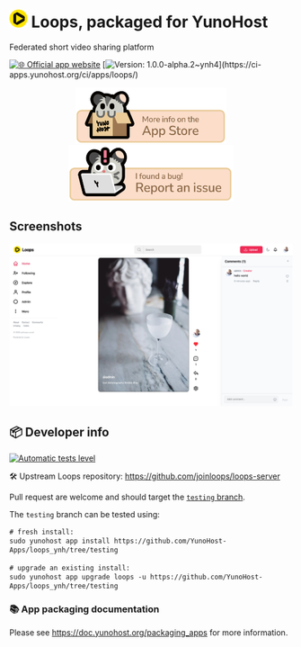 <!--
N.B.: This README was automatically generated by <https://github.com/YunoHost/apps_tools/blob/main/readme_generator>
It shall NOT be edited by hand.
-->

<h1>
  <img src="https://raw.githubusercontent.com/YunoHost/apps/main/logos/loops.png" width="32px" alt="Logo of Loops">
  Loops, packaged for YunoHost
</h1>

Federated short video sharing platform

[![🌐 Official app website](https://img.shields.io/badge/Official_app_website-darkgreen?style=for-the-badge)](https://joinloops.org)
[![Version: 1.0.0-alpha.2~ynh4](https://img.shields.io/badge/Version-1.0.0--alpha.2~ynh4-rgb(18,138,11)?style=for-the-badge)](https://ci-apps.yunohost.org/ci/apps/loops/)

<div align="center">
<a href="https://apps.yunohost.org/app/loops"><img height="100px" src="https://github.com/YunoHost/yunohost-artwork/raw/refs/heads/main/badges/neopossum-badges/badge_more_info_on_the_appstore.svg"/></a>
<a href="https://github.com/YunoHost-Apps/loops_ynh/issues"><img height="100px" src="https://github.com/YunoHost/yunohost-artwork/raw/refs/heads/main/badges/neopossum-badges/badge_report_an_issue.svg"/></a>
</div>


## Screenshots
![Screenshot of Loops](./doc/screenshots/screenshot.jpeg)

## 📦 Developer info

[![Automatic tests level](https://apps.yunohost.org/badge/cilevel/loops)](https://ci-apps.yunohost.org/ci/apps/loops/)

🛠️ Upstream Loops repository: <https://github.com/joinloops/loops-server>

Pull request are welcome and should target the [`testing` branch](https://github.com/YunoHost-Apps/loops_ynh/tree/testing).

The `testing` branch can be tested using:
```
# fresh install:
sudo yunohost app install https://github.com/YunoHost-Apps/loops_ynh/tree/testing

# upgrade an existing install:
sudo yunohost app upgrade loops -u https://github.com/YunoHost-Apps/loops_ynh/tree/testing
```

### 📚 App packaging documentation

Please see <https://doc.yunohost.org/packaging_apps> for more information.